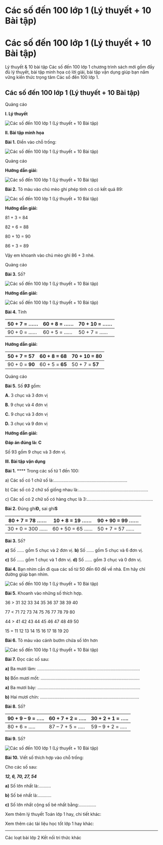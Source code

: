 # Các số đến 100 lớp 1 (Lý thuyết + 10 Bài tập)

# Các số đến 100 lớp 1 (Lý thuyết + 10 Bài tập)

Lý thuyết & 10 bài tập Các số đến 100 lớp 1 chương trình sách mới gồm đầy đủ lý thuyết, bài tập minh họa có lời giải, bài tập vận dụng giúp bạn nắm vững kiến thức trọng tâm Các số đến 100 lớp 1.

## Các số đến 100 lớp 1 (Lý thuyết + 10 Bài tập)

Quảng cáo

**I. Lý thuyết**

![Các số đến 100 lớp 1 \(Lý thuyết + 10 Bài tập\)](https://www.vietjack.com/toan-1-ket-noi/images/ly-thuyet-cac-so-den-100.PNG)

**II. Bài tập minh họa**

**Bài 1.** Điền vào chỗ trống:

![Các số đến 100 lớp 1 \(Lý thuyết + 10 Bài tập\)](https://www.vietjack.com/toan-1-ket-noi/images/ly-thuyet-cac-so-den-100-1.PNG)

Quảng cáo

**Hướng dẫn giải:**

![Các số đến 100 lớp 1 \(Lý thuyết + 10 Bài tập\)](https://www.vietjack.com/toan-1-ket-noi/images/ly-thuyet-cac-so-den-100-2.PNG)

**Bài 2.** Tô màu vào chú mèo ghi phép tính có có kết quả 89:

![Các số đến 100 lớp 1 \(Lý thuyết + 10 Bài tập\)](https://www.vietjack.com/toan-1-ket-noi/images/ly-thuyet-cac-so-den-100-3.PNG)

**Hướng dẫn giải:**

81 + 3 = 84

82 + 6 = 88

80 + 10 = 90

86 + 3 = 89

Vậy em khoanh vào chú mèo ghi 86 + 3 nhé.

Quảng cáo

**Bài 3.** Số?

![Các số đến 100 lớp 1 \(Lý thuyết + 10 Bài tập\)](https://www.vietjack.com/toan-1-ket-noi/images/ly-thuyet-cac-so-den-100-4.PNG)

**Hướng dẫn giải:**

![Các số đến 100 lớp 1 \(Lý thuyết + 10 Bài tập\)](https://www.vietjack.com/toan-1-ket-noi/images/ly-thuyet-cac-so-den-100-5.PNG)

**Bài 4.** Tính

50 + 7 = …… |  60 + 8 = …… |  70 + 10 = ……   
---|---|---  
90 + 0 = …… |  60 + 5 = …… |  50 + 7 = ……  
  
**Hướng dẫn giải:**

50 + 7 = **57** |  60 + 8 = **68** |  70 + 10 = **80**  
---|---|---  
90 + 0 = **90** |  60 + 5 = **65** |  50 + 7 = **57**  
  
Quảng cáo

**Bài 5.** Số **_93_** gồm: 

**A.** 3 chục và 3 đơn vị 

**B.** 9 chục và 4 đơn vị

**C.** 9 chục và 3 đơn vị

**D.** 3 chục và 9 đơn vị

**Hướng dẫn giải:**

**Đáp án đúng là: C**

Số 93 gồm 9 chục và 3 đơn vị.

**III. Bài tập vận dụng**

**Bài 1.** **** Trong các số từ 1 đến 100:

a) Các số có 1 chữ số là:……………………………………………………

b) Các số có 2 chữ số giống nhau là:…………………………………………………

c) Các số có 2 chữ số có hàng chục là 3:………………………………………………

**Bài 2.** Đúng ghi**Đ,** sai ghi**S**

80 + 7 = 78 …… |  10 + 8 = 19 …… |  90 + 90 = 99 ……  
---|---|---  
30 + 0 = 300 …… |  60 + 50 = 65 …… |  50 + 7 = 57 ……  
  
**Bài 3.** Số?

**a)** Số …… gồm 5 chục và 2 đơn vị. **b)** Số …… gồm 5 chục và 6 đơn vị.

**c)** Số …… gồm 1 chục và 1 đơn vị. **d)** Số …… gồm 3 chục và 0 đơn vị.

**Bài 4.** Bạn nhím cần đi qua các số từ 50 đến 60 để về nhà. Em hãy chỉ đường giúp bạn nhím.

![Các số đến 100 lớp 1 \(Lý thuyết + 10 Bài tập\)](https://www.vietjack.com/toan-1-ket-noi/images/ly-thuyet-cac-so-den-100-6.PNG)

**Bài 5.** Khoanh vào những số thích hợp.

36 > 31 32 33 34 35 36 37 38 39 40

77 < 71 72 73 74 75 76 77 78 79 80

44 > 41 42 43 44 45 46 47 48 49 50

15 = 11 12 13 14 15 16 17 18 19 20

**Bài 6.** Tô màu vào cánh bướm chứa số lớn hơn

![Các số đến 100 lớp 1 \(Lý thuyết + 10 Bài tập\)](https://www.vietjack.com/toan-1-ket-noi/images/ly-thuyet-cac-so-den-100-7.PNG)

**Bài 7.** Đọc các số sau:

**a)** Ba mươi lăm: ………………………………………………………………………...

**b)** Bốn mươi mốt: ………………………………………………………………………

**a)** Ba mươi bảy: ………………………………………………………………………...

**b)** Hai mươi chín: ………………………………………………………………………

**Bài 8.** Số?

90 + 9 – 9 = ….. |  60 + 7 + 2 = ….. |  30 + 2 + 1 = …..  
---|---|---  
80 + 6 = ….. |  87 – 7 + 5 = ….. |  59 – 9 + 2 = …..  
  
**Bài 9.** Số?

![Các số đến 100 lớp 1 \(Lý thuyết + 10 Bài tập\)](https://www.vietjack.com/toan-1-ket-noi/images/ly-thuyet-cac-so-den-100-8.PNG)

**Bài 10.** Viết số thích hợp vào chỗ trống:

Cho các số sau:

**_12, 6, 70, 27, 54_**

**a)** Số lớn nhất là:………. 

**b)** Số bé nhất là:………..

**c)** Số lớn nhất cộng số bé nhất bằng:…………..

Xem thêm lý thuyết Toán lớp 1 hay, chi tiết khác:

Xem thêm các tài liệu học tốt lớp 1 hay khác:

* * *

Các loạt bài lớp 2 Kết nối tri thức khác
